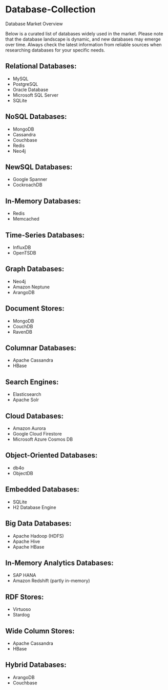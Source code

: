 # Database-Collection 

Database Market Overview

Below is a curated list of databases widely used in the market. Please note that the database landscape is dynamic, and new databases may emerge over time. Always check the latest information from reliable sources when researching databases for your specific needs.

## Relational Databases:
- MySQL
- PostgreSQL
- Oracle Database
- Microsoft SQL Server
- SQLite

## NoSQL Databases:
- MongoDB
- Cassandra
- Couchbase
- Redis
- Neo4j

## NewSQL Databases:
- Google Spanner
- CockroachDB

## In-Memory Databases:
- Redis
- Memcached

## Time-Series Databases:
- InfluxDB
- OpenTSDB

## Graph Databases:
- Neo4j
- Amazon Neptune
- ArangoDB

## Document Stores:
- MongoDB
- CouchDB
- RavenDB

## Columnar Databases:
- Apache Cassandra
- HBase

## Search Engines:
- Elasticsearch
- Apache Solr

## Cloud Databases:
- Amazon Aurora
- Google Cloud Firestore
- Microsoft Azure Cosmos DB

## Object-Oriented Databases:
- db4o
- ObjectDB

## Embedded Databases:
- SQLite
- H2 Database Engine

## Big Data Databases:
- Apache Hadoop (HDFS)
- Apache Hive
- Apache HBase

## In-Memory Analytics Databases:
- SAP HANA
- Amazon Redshift (partly in-memory)

## RDF Stores:
- Virtuoso
- Stardog

## Wide Column Stores:
- Apache Cassandra
- HBase

## Hybrid Databases:
- ArangoDB
- Couchbase
